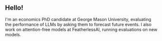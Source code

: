 ## Hello!

I'm an economics PhD candidate at George Mason University, evaluating the performance of LLMs by asking them to forecast future events. I also work on attention-free models at FeatherlessAI, running evaluations on new models.

<!--
**jannalulu/jannalulu** is a ✨ _special_ ✨ repository because its `README.md` (this file) appears on your GitHub profile.

Here are some ideas to get you started:

- 🔭 I’m currently working on ...
- 🌱 I’m currently learning ...
- 👯 I’m looking to collaborate on ...
- 🤔 I’m looking for help with ...
- 💬 Ask me about ...
- 📫 How to reach me: ...
- 😄 Pronouns: ...
- ⚡ Fun fact: ...
-->
